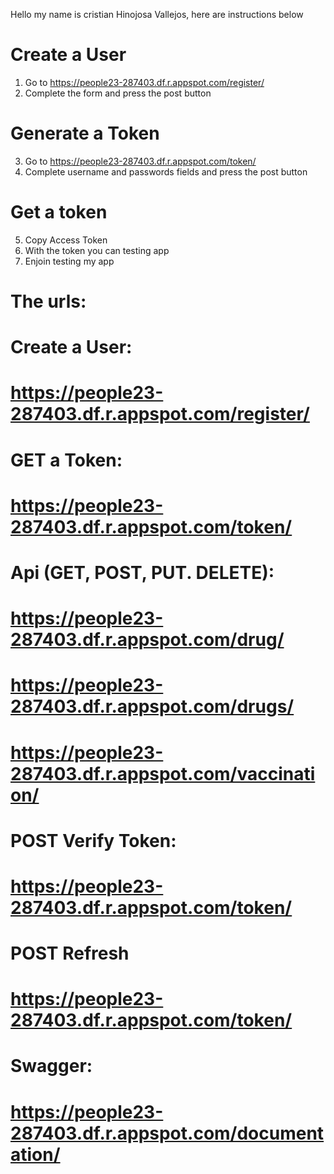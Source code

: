 Hello my name is cristian Hinojosa Vallejos, here are instructions below
# Create a User 
1)  Go to https://people23-287403.df.r.appspot.com/register/
2)  Complete the form and press the post button
# Generate a Token  
3)  Go to https://people23-287403.df.r.appspot.com/token/
4)  Complete username and passwords fields and press the post button
# Get a token
5) Copy Access Token
6) With  the token you can testing app
7) Enjoin testing my app

#  The urls:
#  Create a User:
#  https://people23-287403.df.r.appspot.com/register/
#  GET a Token: 
#  https://people23-287403.df.r.appspot.com/token/
#  Api (GET, POST, PUT. DELETE):
#  https://people23-287403.df.r.appspot.com/drug/
#  https://people23-287403.df.r.appspot.com/drugs/
#  https://people23-287403.df.r.appspot.com/vaccination/
#  POST Verify Token:
#  https://people23-287403.df.r.appspot.com/token/
#  POST Refresh
#  https://people23-287403.df.r.appspot.com/token/
#  Swagger:
#  https://people23-287403.df.r.appspot.com/documentation/